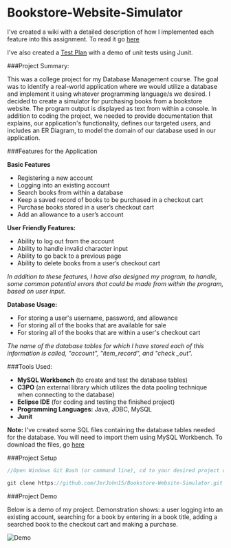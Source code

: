 # Bookstore-Website-Simulator

I've created a wiki with a detailed description of how I implemented each feature into this assignment. To read it go [here](https://github.com/JerJohn15/Bookstore-Website-Simulator/wiki/Design-Plan)

I've also created a [Test Plan](https://github.com/JerJohn15/Bookstore-Website-Simulator/wiki/Test-Plan) with a demo of unit tests using Junit.

###Project Summary:

This was a college project for my Database Management course. The goal was to identify a real-world application where we would utilize a database and implement it using whatever programming language/s we desired. I decided to create a simulator for purchasing books from a bookstore website. The program output is displayed as text from within a console.  In addition to coding the project, we needed to provide documentation that explains, our application's functionality, defines our targeted users, and includes an ER Diagram, to model the domain of our database used in our application.


###Features for the Application

**Basic Features**

-	Registering a new account
-	Logging into an existing account
-	Search books from within a database
-	Keep a saved record of books to be purchased in a checkout cart
-	Purchase books stored in a user’s checkout cart
-	Add an allowance to a user’s account

**User Friendly Features:**

-	Ability to log out from the account
-	Ability to handle invalid character input
-	Ability to go back to a previous page  
-	Ability to delete books from a user’s checkout cart

*In addition to these features, I have also designed my program, to handle, some common potential errors that could be made from within the program, based on user input.*

**Database Usage:**

- For storing a user's username, password, and allowance
-  For storing all of the books that are available for sale
- For storing all of the books that are within a user's checkout cart

*The name of the database tables for which I have stored each of this information is called, "account", "item_record", and "check _out".*

###Tools Used:

-	**MySQL Workbench** (to create and test the database tables)
-	**C3PO** (an external library which utilizes the data pooling technique when connecting to the database)
-	**Eclipse IDE** (for coding and testing the finished project)
-	**Programming Languages:** Java, JDBC, MySQL
- **Junit**

**Note:** I've created some SQL files containing the database tables needed for the database. You will need to import them using MySQL Workbench. To download the files, go [here](https://drive.google.com/folderview?id=0B_Mzb0tpEYLWeGcyMHc3cFFlZ3M&usp=sharing)

###Project Setup

```java
//Open Windows Git Bash (or command line), cd to your desired project directory, and type

git clone https://github.com/JerJohn15/Bookstore-Website-Simulator.git

```


###Project Demo

Below is a demo of my project. Demonstration shows: a user logging into
an existing account, searching for a book by entering in a book title, adding
a searched book to the checkout cart and making a purchase.

![Demo](https://media.giphy.com/media/l0NwynxaONw6paOly/giphy.gif)
